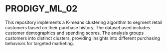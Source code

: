 # PRODIGY_ML_02
This repository implements a K-means clustering algorithm to segment retail customers based on their purchase history. The dataset used includes customer demographics and spending scores. The analysis groups customers into distinct clusters, providing insights into different purchasing behaviors for targeted marketing.
